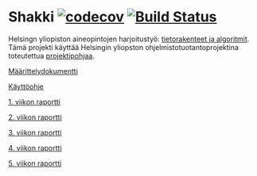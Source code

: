 # Shakki [![codecov](https://codecov.io/gh/AnnaKuokkanen/Shakki/branch/master/graph/badge.svg)](https://codecov.io/gh/AnnaKuokkanen/Shakki) [![Build Status](https://travis-ci.org/AnnaKuokkanen/Shakki.svg?branch=master)](https://travis-ci.org/AnnaKuokkanen/Shakki)

Helsingn yliopiston aineopintojen harjoitustyö: [tietorakenteet ja algoritmit](https://tiralabra.github.io/loppukesa_2020/index).
Tämä projekti käyttää Helsingin yliopston ohjelmistotuotantoprojektina toteutettua [projektipohjaa](https://github.com/TiraLabra/chess).

[Määrittelydokumentti](https://github.com/AnnaKuokkanen/Shakki/blob/master/Dokumentaatio/m%C3%A4%C3%A4rittelydokumentti.md)

[Käyttöohje](https://github.com/AnnaKuokkanen/Shakki/blob/master/Dokumentaatio/k%C3%A4ytt%C3%B6ohje.md)

[1. viikon raportti](https://github.com/AnnaKuokkanen/Shakki/blob/master/Dokumentaatio/viikkoraportti1.md)

[2. viikon raportti](https://github.com/AnnaKuokkanen/Shakki/blob/master/Dokumentaatio/viikkoraportti2.md)

[3. viikon raportti](https://github.com/AnnaKuokkanen/Shakki/blob/master/Dokumentaatio/viikkoraportti3.md)

[4. viikon raportti](https://github.com/AnnaKuokkanen/Shakki/blob/master/Dokumentaatio/viikkoraportti4.md)

[5. viikon raportti](https://github.com/AnnaKuokkanen/Shakki/blob/master/Dokumentaatio/viikkoraportti5.md)
